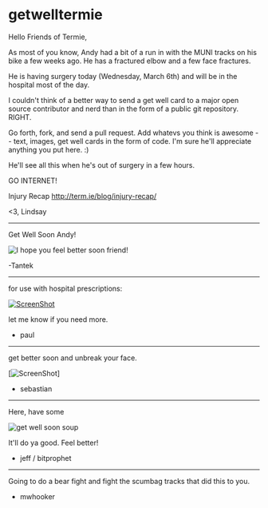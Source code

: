 getwelltermie
=============

Hello Friends of Termie,

As most of you know, Andy had a bit of a run in with the MUNI tracks on his bike a few weeks ago. He has a fractured elbow and a few face fractures.

He is having surgery today (Wednesday, March 6th) and will be in the hospital most of the day.

I couldn't think of a better way to send a get well card to a major open source contributor and nerd than in the form of a public git repository. RIGHT.

Go forth, fork, and send a pull request. Add whatevs you think is awesome -- text, images, get well cards in the form of code. I'm sure he'll appreciate anything you put here. :)

He'll see all this when he's out of surgery in a few hours.

GO INTERNET!

Injury Recap http://term.ie/blog/injury-recap/

<3, 
Lindsay

----

Get Well Soon Andy!

![I hope you feel better soon friend!](http://img.vmessages.com/get-well-soon/10.gif)

 -Tantek

----


for use with hospital prescriptions:


[![ScreenShot](https://raw.github.com/pauloppenheim/getwelltermie/master/img/what_is_this_a_youtube_video_or_something.png)](http://youtu.be/Mf6JCpJjdiY)

let me know if you need more.

+ paul


----

get better soon and unbreak your face.

[![ScreenShot](https://raw.github.com/bastih/getwelltermie/master/img/beer.jpg)]

+ sebastian

----

Here, have some

![get well soon soup](http://i.imgur.com/uNIXTBM.jpg)

It'll do ya good. Feel better!

+ jeff / bitprophet

----

Going to do a bear fight and fight the scumbag tracks that did this to you.

+ mwhooker
